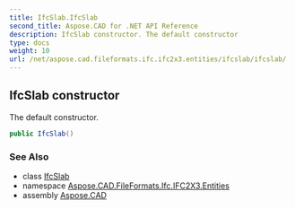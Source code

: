```yaml
---
title: IfcSlab.IfcSlab
second_title: Aspose.CAD for .NET API Reference
description: IfcSlab constructor. The default constructor
type: docs
weight: 10
url: /net/aspose.cad.fileformats.ifc.ifc2x3.entities/ifcslab/ifcslab/
---
```

## IfcSlab constructor

The default constructor.

```csharp
public IfcSlab()
```

### See Also

* class [IfcSlab](../)
* namespace [Aspose.CAD.FileFormats.Ifc.IFC2X3.Entities](../../ifcslab/)
* assembly [Aspose.CAD](../../../)


